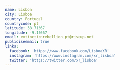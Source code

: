 ```yaml
---
name: Lisbon
city: Lisboa
country: Portugal
countrycode: pt
latitude: 38.71667
longitude: -9.16667
email: extinctionrebellion_pt@riseup.net
publiciseemail: true
links:
  facebook: 'https://www.facebook.com/LisboaXR'
  instagram: 'https://www.instagram.com/xr_lisboa'
  twitter: 'https://twitter.com/xr_lisboa'
---
```


